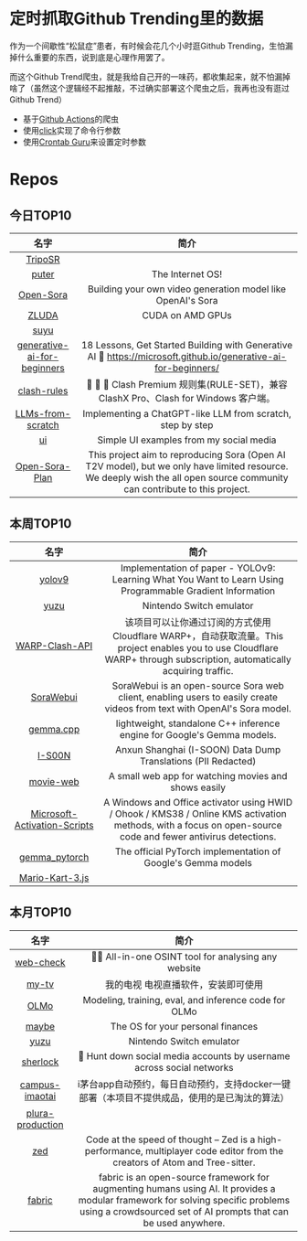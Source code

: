 # 定时抓取Github Trending里的数据

作为一个间歇性“松鼠症”患者，有时候会花几个小时逛Github Trending，生怕漏掉什么重要的东西，说到底是心理作用罢了。

而这个Github Trend爬虫，就是我给自己开的一味药，都收集起来，就不怕漏掉啥了（虽然这个逻辑经不起推敲，不过确实部署这个爬虫之后，我再也没有逛过Github Trend）

* 基于[Github Actions](https://docs.github.com/en/actions)的爬虫
* 使用[click](https://github.com/pallets/click)实现了命令行参数
* 使用[Crontab Guru](https://crontab.guru/)来设置定时参数

# Repos
## 今日TOP10 
<!-- START OF DAILY_TOP10_REPOS -->
| 名字 | 简介 |
| :----: | :----: |
| [TripoSR](https://github.com/VAST-AI-Research/TripoSR) |  |
| [puter](https://github.com/HeyPuter/puter) | The Internet OS! |
| [Open-Sora](https://github.com/hpcaitech/Open-Sora) | Building your own video generation model like OpenAI's Sora |
| [ZLUDA](https://github.com/vosen/ZLUDA) | CUDA on AMD GPUs |
| [suyu](https://github.com/Crimson-Hawk/suyu) |  |
| [generative-ai-for-beginners](https://github.com/microsoft/generative-ai-for-beginners) | 18 Lessons, Get Started Building with Generative AI 🔗 https://microsoft.github.io/generative-ai-for-beginners/ |
| [clash-rules](https://github.com/Loyalsoldier/clash-rules) | 🦄️ 🎃 👻 Clash Premium 规则集(RULE-SET)，兼容 ClashX Pro、Clash for Windows 客户端。 |
| [LLMs-from-scratch](https://github.com/rasbt/LLMs-from-scratch) | Implementing a ChatGPT-like LLM from scratch, step by step |
| [ui](https://github.com/atherosai/ui) | Simple UI examples from my social media |
| [Open-Sora-Plan](https://github.com/PKU-YuanGroup/Open-Sora-Plan) | This project aim to reproducing Sora (Open AI T2V model), but we only have limited resource. We deeply wish the all open source community can contribute to this project. |
<!-- END OF DAILY_TOP10_REPOS -->

## 本周TOP10
<!-- START OF WEEKLY_TOP10_REPOS -->
| 名字 | 简介 |
| :----: | :----: |
| [yolov9](https://github.com/WongKinYiu/yolov9) | Implementation of paper - YOLOv9: Learning What You Want to Learn Using Programmable Gradient Information |
| [yuzu](https://github.com/yuzu-emu/yuzu) | Nintendo Switch emulator |
| [WARP-Clash-API](https://github.com/vvbbnn00/WARP-Clash-API) | 该项目可以让你通过订阅的方式使用Cloudflare WARP+，自动获取流量。This project enables you to use Cloudflare WARP+ through subscription, automatically acquiring traffic. |
| [SoraWebui](https://github.com/SoraWebui/SoraWebui) | SoraWebui is an open-source Sora web client, enabling users to easily create videos from text with OpenAI's Sora model. |
| [gemma.cpp](https://github.com/google/gemma.cpp) | lightweight, standalone C++ inference engine for Google's Gemma models. |
| [I-S00N](https://github.com/mttaggart/I-S00N) | Anxun Shanghai (I-SOON) Data Dump Translations (PII Redacted) |
| [movie-web](https://github.com/movie-web/movie-web) | A small web app for watching movies and shows easily |
| [Microsoft-Activation-Scripts](https://github.com/massgravel/Microsoft-Activation-Scripts) | A Windows and Office activator using HWID / Ohook / KMS38 / Online KMS activation methods, with a focus on open-source code and fewer antivirus detections. |
| [gemma_pytorch](https://github.com/google/gemma_pytorch) | The official PyTorch implementation of Google's Gemma models |
| [Mario-Kart-3.js](https://github.com/Lunakepio/Mario-Kart-3.js) |  |
<!-- END OF WEEKLY_TOP10_REPOS -->

## 本月TOP10
<!-- START OF MONTHLY_TOP10_REPOS -->
| 名字 | 简介 |
| :----: | :----: |
| [web-check](https://github.com/Lissy93/web-check) | 🕵️‍♂️ All-in-one OSINT tool for analysing any website |
| [my-tv](https://github.com/lizongying/my-tv) | 我的电视 电视直播软件，安装即可使用 |
| [OLMo](https://github.com/allenai/OLMo) | Modeling, training, eval, and inference code for OLMo |
| [maybe](https://github.com/maybe-finance/maybe) | The OS for your personal finances |
| [yuzu](https://github.com/yuzu-emu/yuzu) | Nintendo Switch emulator |
| [sherlock](https://github.com/sherlock-project/sherlock) | 🔎 Hunt down social media accounts by username across social networks |
| [campus-imaotai](https://github.com/oddfar/campus-imaotai) | i茅台app自动预约，每日自动预约，支持docker一键部署（本项目不提供成品，使用的是已淘汰的算法） |
| [plura-production](https://github.com/webprodigies/plura-production) |  |
| [zed](https://github.com/zed-industries/zed) | Code at the speed of thought – Zed is a high-performance, multiplayer code editor from the creators of Atom and Tree-sitter. |
| [fabric](https://github.com/danielmiessler/fabric) | fabric is an open-source framework for augmenting humans using AI. It provides a modular framework for solving specific problems using a crowdsourced set of AI prompts that can be used anywhere. |
<!-- END OF MONTHLY_TOP10_REPOS -->
